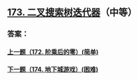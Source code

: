 ## [173. 二叉搜索树迭代器](https://leetcode-cn.com/problems/binary-search-tree-iterator/)（中等）





### 答案：



#### [上一题（172. 阶乘后的零）(简单)](https://github.com/sdwwld/leetCode/blob/master/src/main/java/com/wld/java/leetcode/leetCode0172.md)

#### [下一题（174. 地下城游戏）(困难)](https://github.com/sdwwld/leetCode/blob/master/src/main/java/com/wld/java/leetcode/leetCode0174.md)